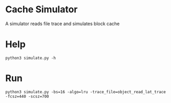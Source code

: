 # Cache Simulator
A simulator reads file trace and simulates block cache 

# Help
```shell
python3 simulate.py -h
```

# Run
```shell
python3 simulate.py -bs=16 -algo=lru -trace_file=object_read_lat_trace -fcsz=440 -scsz=700
```
